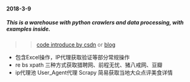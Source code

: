 #### 2018-3-9
##### *This is a warehouse with python crawlers and data processing, with examples inside.*  

>>[code introduce by csdn](http://blog.csdn.net/tenderness4/article/details/79504086) or [blog](http://wirjx.top/Python3.6%E7%88%AC%E8%99%AB%E6%80%BB%E7%BB%93)

* 包含Excel操作，IP代理获取验证等部分常规操作
* re bs xpath 三种方式获取猎聘网、前程无忧、猪八戒网、豆瓣
* ip代理池 User_Agent代理 Scrapy 简易获取当地大众点评美食详情